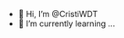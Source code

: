 - 👋 Hi, I’m @CristiWDT
- 🌱 I’m currently learning ...



<!---
CristiWDT/CristiWDT is a ✨ special ✨ repository because its `README.md` (this file) appears on your GitHub profile.
You can click the Preview link to take a look at your changes.
--->
